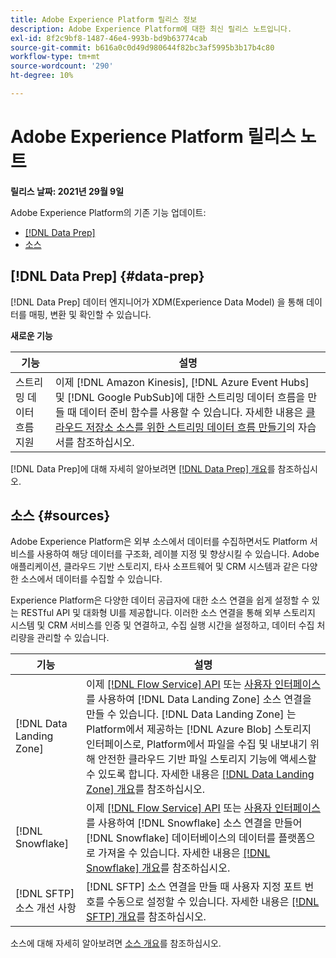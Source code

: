 ```yaml
---
title: Adobe Experience Platform 릴리스 정보
description: Adobe Experience Platform에 대한 최신 릴리스 노트입니다.
exl-id: 8f2c9bf8-1487-46e4-993b-bd9b63774cab
source-git-commit: b616a0c0d49d980644f82bc3af5995b3b17b4c80
workflow-type: tm+mt
source-wordcount: '290'
ht-degree: 10%

---
```


# Adobe Experience Platform 릴리스 노트

**릴리스 날짜: 2021년 29월 9일**

Adobe Experience Platform의 기존 기능 업데이트:

- [[!DNL Data Prep]](#data-prep)
- [소스](#sources)

## [!DNL Data Prep] {#data-prep}

[!DNL Data Prep] 데이터 엔지니어가 XDM(Experience Data Model) 을 통해 데이터를 매핑, 변환 및 확인할 수 있습니다.

**새로운 기능**

| 기능 | 설명 |
| --- | --- |
| 스트리밍 데이터 흐름 지원 | 이제 [!DNL Amazon Kinesis], [!DNL Azure Event Hubs] 및 [!DNL Google PubSub]에 대한 스트리밍 데이터 흐름을 만들 때 데이터 준비 함수를 사용할 수 있습니다. 자세한 내용은 [클라우드 저장소 소스를 위한 스트리밍 데이터 흐름 만들기](../../sources/tutorials/ui/dataflow/streaming/cloud-storage-streaming.md)의 자습서를 참조하십시오. |

[!DNL Data Prep]에 대해 자세히 알아보려면 [[!DNL Data Prep] 개요](../../data-prep/home.md)를 참조하십시오.

## 소스 {#sources}

Adobe Experience Platform은 외부 소스에서 데이터를 수집하면서도 Platform 서비스를 사용하여 해당 데이터를 구조화, 레이블 지정 및 향상시킬 수 있습니다. Adobe 애플리케이션, 클라우드 기반 스토리지, 타사 소프트웨어 및 CRM 시스템과 같은 다양한 소스에서 데이터를 수집할 수 있습니다.

Experience Platform은 다양한 데이터 공급자에 대한 소스 연결을 쉽게 설정할 수 있는 RESTful API 및 대화형 UI를 제공합니다. 이러한 소스 연결을 통해 외부 스토리지 시스템 및 CRM 서비스를 인증 및 연결하고, 수집 실행 시간을 설정하고, 데이터 수집 처리량을 관리할 수 있습니다.

| 기능 | 설명 |
| --- | --- |
| [!DNL Data Landing Zone] | 이제 [[!DNL Flow Service] API](../../sources/tutorials/api/create/cloud-storage/data-landing-zone.md) 또는 [사용자 인터페이스](../../sources/tutorials/ui/create/cloud-storage/data-landing-zone.md)를 사용하여 [!DNL Data Landing Zone] 소스 연결을 만들 수 있습니다. [!DNL Data Landing Zone] 는 Platform에서 제공하는  [!DNL Azure Blob] 스토리지 인터페이스로, Platform에서 파일을 수집 및 내보내기 위해 안전한 클라우드 기반 파일 스토리지 기능에 액세스할 수 있도록 합니다. 자세한 내용은 [[!DNL Data Landing Zone] 개요](../../sources/connectors/cloud-storage/data-landing-zone.md)를 참조하십시오. |
| [!DNL Snowflake] | 이제 [[!DNL Flow Service] API](../../sources/tutorials/api/create/databases/snowflake.md) 또는 [사용자 인터페이스](../../sources/tutorials/ui/create/databases/snowflake.md)를 사용하여 [!DNL Snowflake] 소스 연결을 만들어 [!DNL Snowflake] 데이터베이스의 데이터를 플랫폼으로 가져올 수 있습니다. 자세한 내용은 [[!DNL Snowflake] 개요](../../sources/connectors/databases/snowflake.md)를 참조하십시오. |
| [!DNL SFTP] 소스 개선 사항 | [!DNL SFTP] 소스 연결을 만들 때 사용자 지정 포트 번호를 수동으로 설정할 수 있습니다. 자세한 내용은 [[!DNL SFTP] 개요](../../sources/connectors/cloud-storage/sftp.md)를 참조하십시오. |

소스에 대해 자세히 알아보려면 [소스 개요](../../sources/home.md)를 참조하십시오.
